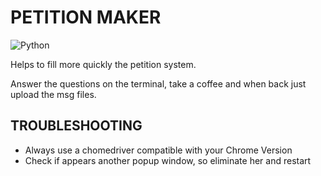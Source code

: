 # PETITION MAKER

![Python](https://img.shields.io/badge/Python-FFD43B?style=for-the-badge&logo=python&logoColor=blue)

Helps to fill more quickly the petition system.

Answer the questions on the terminal, take a coffee and when back just upload the msg files.

## TROUBLESHOOTING

- Always use a chomedriver compatible with your Chrome Version
- Check if appears another popup window, so eliminate her and restart

